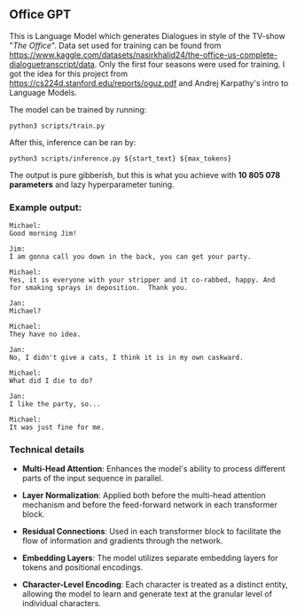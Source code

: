 ## Office GPT

This is Language Model which generates Dialogues in style of the TV-show "*The Office*". Data set used for training can be found from https://www.kaggle.com/datasets/nasirkhalid24/the-office-us-complete-dialoguetranscript/data. Only the first four seasons were used for training. I got the idea for this project from https://cs224d.stanford.edu/reports/oguz.pdf and Andrej Karpathy's intro to Language Models.

The model can be trained by running:

`python3 scripts/train.py`

After this, inference can be ran by:

`python3 scripts/inference.py ${start_text} ${max_tokens}`

The output is pure gibberish, but this is what you achieve with **10 805 078 parameters** and lazy hyperparameter tuning.

### Example output:

```
Michael:
Good morning Jim!

Jim:
I am gonna call you down in the back, you can get your party.

Michael:
Yes, it is everyone with your stripper and it co-rabbed, happy. And for smaking sprays in deposition.  Thank you.

Jan:
Michael?

Michael:
They have no idea.

Jan:
No, I didn't give a cats, I think it is in my own caskward.

Michael:
What did I die to do?

Jan:
I like the party, so...

Michael:
It was just fine for me. 
```

### Technical details
- **Multi-Head Attention**: Enhances the model's ability to process different parts of the input sequence in parallel.

- **Layer Normalization**: Applied both before the multi-head attention mechanism and before the feed-forward network in each transformer block.

- **Residual Connections**: Used in each transformer block to facilitate the flow of information and gradients through the network.

- **Embedding Layers**: The model utilizes separate embedding layers for tokens and positional encodings.

- **Character-Level Encoding**: Each character is treated as a distinct entity, allowing the model to learn and generate text at the granular level of individual characters.

